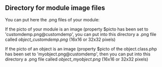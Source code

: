 
Directory for module image files
--------------------------------

You can put here the .png files of your module:


If the picto of your module is an image (property $picto has been set to 'customdemp.png@customdemp', you can put into this
directory a .png file called *object_customdemp.png* (16x16 or 32x32 pixels)


If the picto of an object is an image (property $picto of the object.class.php has been set to 'myobject.png@customdemp', then you can put into this
directory a .png file called *object_myobject.png* (16x16 or 32x32 pixels)

